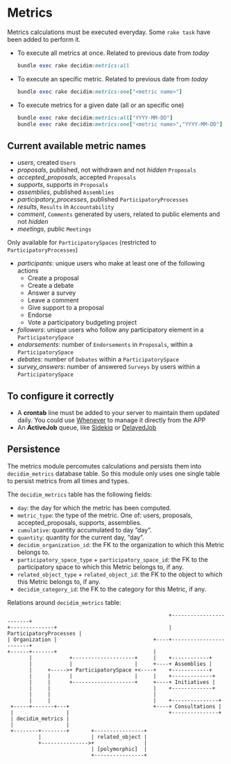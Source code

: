 # Metrics

Metrics calculations must be executed everyday. Some `rake task` have been added to perform it.

- To execute all metrics at once. Related to previous date from *today*

  ```ruby
  bundle exec rake decidim:metrics:all
  ```

- To execute an specific metric. Related to previous date from *today*

  ```ruby
  bundle exec rake decidim:metrics:one["<metric name>"]
  ```

- To execute metrics for a given date (all or an specific one)

  ```ruby
  bundle exec rake decidim:metrics:all["YYYY-MM-DD"]
  bundle exec rake decidim:metrics:one["<metric name>","YYYY-MM-DD"]
  ```

## Current available metric names

- *users*, created `Users`
- *proposals*, published, not withdrawn and not *hidden* `Proposals`
- *accepted_proposals*, accepted `Proposals`
- *supports*, supports in `Proposals`
- *assemblies*, published `Assemblies`
- *participatory_processes*, published `ParticipatoryProcesses`
- *results*, `Results` in `Accountability`
- *comment*, `Comments` generated by users, related to public elements and not *hidden*
- *meetings*, public `Meetings`

Only available for `ParticipatorySpaces` (restricted to `ParticipatoryProcesses`)

- *participants*: unique users who make at least one of the following actions
  - Create a proposal
  - Create a debate
  - Answer a survey
  - Leave a comment
  - Give support to a proposal
  - Endorse
  - Vote a participatory budgeting project
- *followers*: unique users who follow any participatory element in a `ParticipatorySpace`
- *endorsements*: number of `Endorsements` in `Proposals`, within a `ParticipatorySpace`
- *debates*: number of `Debates` within a `ParticipatorySpace`
- *survey_answers*: number of answered `Surveys` by users within a `ParticipatorySpace`

## To configure it correctly

- A **crontab** line must be added to your server to maintain them updated daily. You could use [Whenever](https://github.com/javan/whenever) to manage it directly from the APP
- An **ActiveJob** queue, like [Sidekiq](https://github.com/mperham/sidekiq) or [DelayedJob](https://github.com/collectiveidea/delayed_job/)

## Persistence

The metrics module percomutes calculations and persists them into
`decidim_metrics` database table. So this module only uses one single table to
persist metrics from all times and types.

The `decidim_metrics` table has the following fields:

- `day`: the day for which the metric has been computed.
- `metric_type`: the type of the metric. One of: users, proposals,
accepted_proposals, supports, assemblies.
- `cumulative`: quantity accumulated to day ”day”.
- `quantity`:  quantity for the current day, ”day”.
- `decidim_organization_id`: the FK to the organization to which this Metric
belongs to.
- `participatory_space_type` + `participatory_space_id`: the FK to the
participatory space to which this Metric belongs to, if any.
- `related_object_type` + `related_object_id`: the FK to the object to which
this Metric belongs to, if any.
- `decidim_category_id`: the FK to the category for this Metric, if any.

Relations around `decidim_metrics` table:
```
                                                    +------------------------+
+--------------+                                    | ParticipatoryProcesses |
| Organization |                               +----+------------------------+
+------+-------+                               |
       |            +--------------------+     |    +------------+
       |            |                    |     +----+ Assemblies |
       |     +----->+ ParticipatorySpace +<----+    +------------+
       |     |      |                    |     |    +-------------+
       |     |      +--------------------+     +----+ Initiatives |
       |     |                                 |    +-------------+
       |     |                                 |
       |     |                                 |    +---------------+
 +-----+-------+---+                           +----+ Consultations |
 |                 |                                +---------------+
 | decidim_metrics |
 |                 |
 +--------+--------+       +----------------+
          |                | related_object |
          +--------------->+                |
                           | [polymorphic]  |
                           +----------------+
```